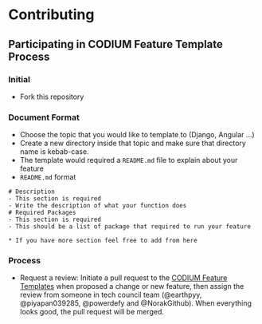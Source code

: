 # Contributing
## Participating in CODIUM Feature Template Process
### Initial
- Fork this repository
### Document Format
- Choose the topic that you would like to template to (Django, Angular ...)
- Create a new directory inside that topic and make sure that directory name is kebab-case.
- The template would required a `README.md` file to explain about your feature
- `README.md` format
```
# Description
- This section is required
- Write the description of what your function does
# Required Packages
- This section is required
- This should be a list of package that required to run your feature

* If you have more section feel free to add from here
```

### Process
- Request a review: Initiate a pull request to the [CODIUM Feature Templates](https://github.com/C0D1UM/feature-templates) when proposed a change or new feature, then assign the review from someone in tech council team (@earthpyy, @piyapan039285, @powerdefy and @NorakGithub). When everything looks good, the pull request will be merged.
